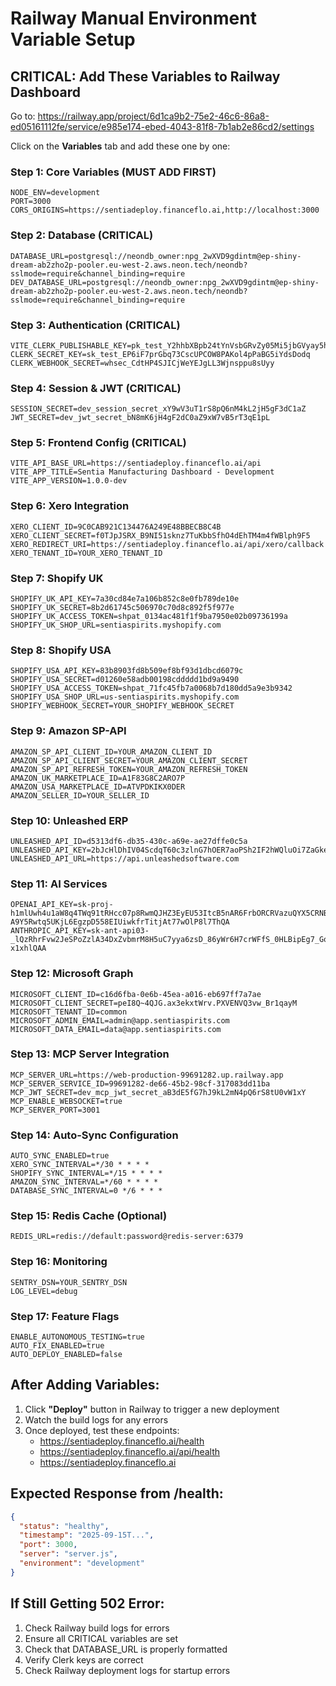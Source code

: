 # Railway Manual Environment Variable Setup

## CRITICAL: Add These Variables to Railway Dashboard

Go to: https://railway.app/project/6d1ca9b2-75e2-46c6-86a8-ed05161112fe/service/e985e174-ebed-4043-81f8-7b1ab2e86cd2/settings

Click on the **Variables** tab and add these one by one:

### Step 1: Core Variables (MUST ADD FIRST)
```
NODE_ENV=development
PORT=3000
CORS_ORIGINS=https://sentiadeploy.financeflo.ai,http://localhost:3000
```

### Step 2: Database (CRITICAL)
```
DATABASE_URL=postgresql://neondb_owner:npg_2wXVD9gdintm@ep-shiny-dream-ab2zho2p-pooler.eu-west-2.aws.neon.tech/neondb?sslmode=require&channel_binding=require
DEV_DATABASE_URL=postgresql://neondb_owner:npg_2wXVD9gdintm@ep-shiny-dream-ab2zho2p-pooler.eu-west-2.aws.neon.tech/neondb?sslmode=require&channel_binding=require
```

### Step 3: Authentication (CRITICAL)
```
VITE_CLERK_PUBLISHABLE_KEY=pk_test_Y2hhbXBpb24tYnVsbGRvZy05Mi5jbGVyay5hY2NvdW50cy5kZXYk
CLERK_SECRET_KEY=sk_test_EP6iF7prGbq73CscUPCOW8PAKol4pPaBG5iYdsDodq
CLERK_WEBHOOK_SECRET=whsec_CdtHP4SJICjWeYEJgLL3Wjnsppu8sUyy
```

### Step 4: Session & JWT (CRITICAL)
```
SESSION_SECRET=dev_session_secret_xY9wV3uT1rS8pQ6nM4kL2jH5gF3dC1aZ
JWT_SECRET=dev_jwt_secret_bN8mK6jH4gF2dC0aZ9xW7vB5rT3qE1pL
```

### Step 5: Frontend Config (CRITICAL)
```
VITE_API_BASE_URL=https://sentiadeploy.financeflo.ai/api
VITE_APP_TITLE=Sentia Manufacturing Dashboard - Development
VITE_APP_VERSION=1.0.0-dev
```

### Step 6: Xero Integration
```
XERO_CLIENT_ID=9C0CAB921C134476A249E48BBECB8C4B
XERO_CLIENT_SECRET=f0TJpJSRX_B9NI51sknz7TuKbbSfhO4dEhTM4m4fWBlph9F5
XERO_REDIRECT_URI=https://sentiadeploy.financeflo.ai/api/xero/callback
XERO_TENANT_ID=YOUR_XERO_TENANT_ID
```

### Step 7: Shopify UK
```
SHOPIFY_UK_API_KEY=7a30cd84e7a106b852c8e0fb789de10e
SHOPIFY_UK_SECRET=8b2d61745c506970c70d8c892f5f977e
SHOPIFY_UK_ACCESS_TOKEN=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
SHOPIFY_UK_SHOP_URL=sentiaspirits.myshopify.com
```

### Step 8: Shopify USA
```
SHOPIFY_USA_API_KEY=83b8903fd8b509ef8bf93d1dbcd6079c
SHOPIFY_USA_SECRET=d01260e58adb00198cddddd1bd9a9490
SHOPIFY_USA_ACCESS_TOKEN=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
SHOPIFY_USA_SHOP_URL=us-sentiaspirits.myshopify.com
SHOPIFY_WEBHOOK_SECRET=YOUR_SHOPIFY_WEBHOOK_SECRET
```

### Step 9: Amazon SP-API
```
AMAZON_SP_API_CLIENT_ID=YOUR_AMAZON_CLIENT_ID
AMAZON_SP_API_CLIENT_SECRET=YOUR_AMAZON_CLIENT_SECRET
AMAZON_SP_API_REFRESH_TOKEN=YOUR_AMAZON_REFRESH_TOKEN
AMAZON_UK_MARKETPLACE_ID=A1F83G8C2ARO7P
AMAZON_USA_MARKETPLACE_ID=ATVPDKIKX0DER
AMAZON_SELLER_ID=YOUR_SELLER_ID
```

### Step 10: Unleashed ERP
```
UNLEASHED_API_ID=d5313df6-db35-430c-a69e-ae27dffe0c5a
UNLEASHED_API_KEY=2bJcHlDhIV04ScdqT60c3zlnG7hOER7aoPSh2IF2hWQluOi7ZaGkeu4SGeseYexAqOGfcRmyl9c6QYueJHyQ==
UNLEASHED_API_URL=https://api.unleashedsoftware.com
```

### Step 11: AI Services
```
OPENAI_API_KEY=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
ANTHROPIC_API_KEY=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
```

### Step 12: Microsoft Graph
```
MICROSOFT_CLIENT_ID=c16d6fba-0e6b-45ea-a016-eb697ff7a7ae
MICROSOFT_CLIENT_SECRET=peI8Q~4QJG.ax3ekxtWrv.PXVENVQ3vw_Br1qayM
MICROSOFT_TENANT_ID=common
MICROSOFT_ADMIN_EMAIL=admin@app.sentiaspirits.com
MICROSOFT_DATA_EMAIL=data@app.sentiaspirits.com
```

### Step 13: MCP Server Integration
```
MCP_SERVER_URL=https://web-production-99691282.up.railway.app
MCP_SERVER_SERVICE_ID=99691282-de66-45b2-98cf-317083dd11ba
MCP_JWT_SECRET=dev_mcp_jwt_secret_aB3dE5fG7hJ9kL2mN4pQ6rS8tU0vW1xY
MCP_ENABLE_WEBSOCKET=true
MCP_SERVER_PORT=3001
```

### Step 14: Auto-Sync Configuration
```
AUTO_SYNC_ENABLED=true
XERO_SYNC_INTERVAL=*/30 * * * *
SHOPIFY_SYNC_INTERVAL=*/15 * * * *
AMAZON_SYNC_INTERVAL=*/60 * * * *
DATABASE_SYNC_INTERVAL=0 */6 * * *
```

### Step 15: Redis Cache (Optional)
```
REDIS_URL=redis://default:password@redis-server:6379
```

### Step 16: Monitoring
```
SENTRY_DSN=YOUR_SENTRY_DSN
LOG_LEVEL=debug
```

### Step 17: Feature Flags
```
ENABLE_AUTONOMOUS_TESTING=true
AUTO_FIX_ENABLED=true
AUTO_DEPLOY_ENABLED=false
```

## After Adding Variables:

1. Click **"Deploy"** button in Railway to trigger a new deployment
2. Watch the build logs for any errors
3. Once deployed, test these endpoints:
   - https://sentiadeploy.financeflo.ai/health
   - https://sentiadeploy.financeflo.ai/api/health
   - https://sentiadeploy.financeflo.ai

## Expected Response from /health:
```json
{
  "status": "healthy",
  "timestamp": "2025-09-15T...",
  "port": 3000,
  "server": "server.js",
  "environment": "development"
}
```

## If Still Getting 502 Error:
1. Check Railway build logs for errors
2. Ensure all CRITICAL variables are set
3. Check that DATABASE_URL is properly formatted
4. Verify Clerk keys are correct
5. Check Railway deployment logs for startup errors